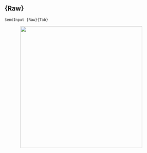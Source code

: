 ## {Raw}

```
SendInput {Raw}{Tab}
```

<p align="center"><img src="https://cdn.jsdelivr.net/gh/zb9678/img@main/up1/12.17:14:46:50.png" style="width:400px;"></p>